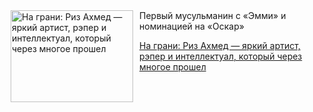 <!--2025-08-19 21:56:28-->
<div class="yb">
  <div class="rss kino_teatr"><a href="https://www.kino-teatr.ru/blog/y2025/8-19/2124/" title="На грани: Риз Ахмед — яркий артист, рэпер и интеллектуал, который через многое прошел"><img src="https://www.kino-teatr.ru/blog/4/2/2124/poster.jpg" width="196" height="147" align="left" hspace="5" style="margin: 0px 10px 0px 5px" alt="На грани: Риз Ахмед — яркий артист, рэпер и интеллектуал, который через многое прошел"/></a>Первый мусульманин с «Эмми» и номинацией на «Оскар» <p class="titl"><a href="https://www.kino-teatr.ru/blog/y2025/8-19/2124/">На грани: Риз Ахмед — яркий артист, рэпер и интеллектуал, который через многое прошел</a></p></div>
</div>
